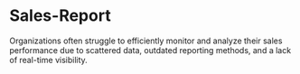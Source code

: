 # Sales-Report
Organizations often struggle to efficiently monitor and analyze their sales performance due to scattered data, outdated reporting methods, and a lack of real-time visibility.
